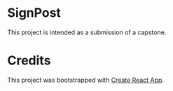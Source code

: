# SignPost

This project is intended as a submission of a capstone.

# Credits

This project was bootstrapped with [Create React App](https://github.com/facebook/create-react-app).